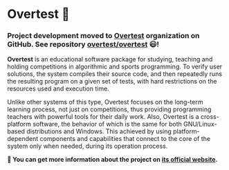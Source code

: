 # Overtest 🚀

### Project development moved to [Overtest](https://github.com/overtest) organization on GitHub. See repository [overtest/overtest](https://github.com/overtest/overtest) 😃!

**Overtest** is an educational software package for studying, teaching and holding competitions in algorithmic and sports programming. To verify user solutions, the system compiles their source code, and then repeatedly runs the resulting program on a given set of tests, with hard restrictions on the resources used and execution time.

Unlike other systems of this type, Overtest focuses on the long-term learning process, not just on competitions, thus providing programming teachers with powerful tools for their daily work. Also, Overtest is a cross-platform software, the behavior of which is the same for both GNU/Linux-based distributions and Windows. This achieved by using platform-dependent components and capabilities that connect to the core of the system only when needed, during its operation process.

**💬 You can get more information about the project on [its official website](https://overtest.sirkadirov.com).**


